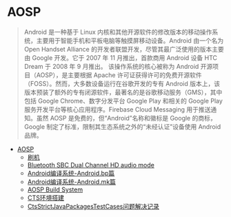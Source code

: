 # AOSP
> Android 是一种基于 Linux 内核和其他开源软件的修改版本的移动操作系统，主要用于智能手机和平板电脑等触摸屏移动设备。Android 由一个名为 Open Handset Alliance 的开发者联盟开发，尽管其最广泛使用的版本主要由 Google 开发。它于 2007 年 11 月推出，首款商用 Android 设备 HTC Dream 于 2008 年 9 月推出。
> 该操作系统的核心被称为 Android 开源项目（AOSP），是主要根据 Apache 许可证获得许可的免费开源软件（FOSS）。然而，大多数设备运行在谷歌开发的专有 Android 版本上，该版本预装了额外的专有闭源软件，最著名的是谷歌移动服务（GMS），其中包括 Google Chrome、数字分发平台 Google Play 和相关的 Google Play 服务开发平台等核心应用程序。Firebase Cloud Messaging 用于推送通知。虽然 AOSP 是免费的，但“Android”名称和徽标是 Google 的商标，Google 制定了标准，限制其生态系统之外的“未经认证”设备使用 Android 品牌。

- [AOSP](./subpage/AOSP/_AOSP.md)
  - [刷机](./subpage/AOSP/subsubpage/刷机.md)
  - [Bluetooth SBC Dual Channel HD audio mode](./subpage/AOSP/subsubpage/SBC_HD.md)
  - [Android编译系统-Android.bp篇](./subpage/AOSP/subsubpage/Android编译系统-Android.bp篇.md)
  - [Android编译系统-Android.mk篇](./subpage/AOSP/subsubpage/Android编译系统-Android.mk篇.md)
  - [AOSP Build System](./subpage/AOSP/subsubpage/AOSP_Build_System.md)
  - [CTS环境搭建](./subpage/AOSP/subsubpage/CTS环境搭建.md)
  - [CtsStrictJavaPackagesTestCases问题解决记录](./subpage/AOSP/subsubpage/CtsStrictJavaPackagesTestCases问题解决记录.md)
